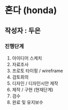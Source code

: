 # 혼다 (honda)
## 작성자 : 두은
### 진행단계
1. 아이디어 스케치
2. 자료조사
3. 프로토 타이핑 / wireframe
4. 검토회의
5. 디자인 / 디자인시안 제작
6. 제작 / 구현            (현재단계)
7. 검수
8. 완료 및 유지보수